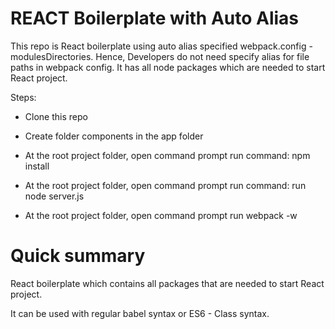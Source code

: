 # REACT Boilerplate with Auto Alias #

This repo is React boilerplate using auto alias specified webpack.config - modulesDirectories.
Hence, Developers do not need specify alias for file paths in webpack config.
It has all node packages which are needed to start React project.

Steps:

* Clone this repo

* Create folder components in the app folder

* At the root project folder, open command prompt run command: npm install

* At the root project folder, open command prompt run command: run node server.js 

* At the root project folder, open command prompt run webpack -w 

# Quick summary #
React boilerplate which contains all packages that are needed to start React project.

It can be used with regular babel syntax or ES6 - Class syntax.